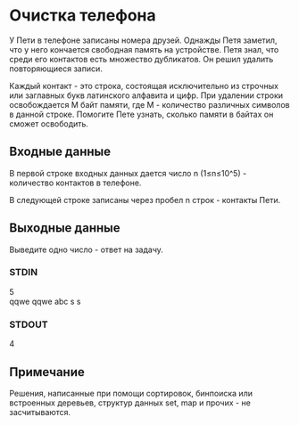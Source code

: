 # Очистка телефона
У Пети в телефоне записаны номера друзей. Однажды Петя заметил, что у него кончается свободная память на устройстве. Петя знал, что среди его контактов есть множество дубликатов. Он решил удалить 
повторяющиеся записи.  
  
Каждый контакт - это строка, состоящая исключительно из строчных или заглавных букв латинского алфавита и цифр. При удалении строки освобождается M байт памяти, где
M - количество различных символов в данной строке. Помогите Пете узнать, сколько памяти в байтах он сможет освободить.

## Входные данные
В первой строке входных данных дается число n (1≤n≤10^5) - количество контактов в телефоне.  
  
В следующей строке записаны через пробел n строк - контакты Пети.

## Выходные данные
Выведите одно число - ответ на задачу.

### STDIN
5  
qqwe qqwe abc s s

### STDOUT
4

## Примечание
Решения, написанные при помощи сортировок, бинпоиска или встроенных деревьев, структур данных set, map и прочих - не засчитываются.
